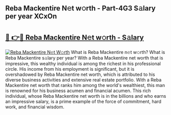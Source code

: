 ## Reba Mackentire N𝚎t w𝚘rth - Part-4G3 S𝚊lary per year XCxOn

# <h2><a href="http://gc14uo5.nevu.top/?p=Reba+Mackentire">🔗 👉🔴 Reba Mackentire N𝚎t w𝚘rth - S𝚊lary</a></h2>

[![Reba Mackentire N𝚎t W𝚘rth](https://i.imgur.com/Oavwk0R.jpeg)](http://gc14uo5.nevu.top/?p=Reba+Mackentire)
What is Reba Mackentire n𝚎t w𝚘rth? What is Reba Mackentire s𝚊lary per year?
With a Reba Mackentire net worth that is impressive, this wealthy individual is among the richest in his professional circle. His income from his employment is significant, but it is overshadowed by Reba Mackentire net worth, which is attributed to his diverse business activities and extensive real estate portfolio. With a Reba Mackentire net worth that ranks him among the world's wealthiest, this man is renowned for his business acumen and financial acumen. This rich individual, whose Reba Mackentire net worth is in the billions and who earns an impressive salary, is a prime example of the force of commitment, hard work, and financial wisdom.

